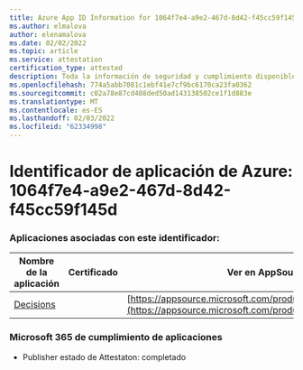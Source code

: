 ```yaml
---
title: Azure App ID Information for 1064f7e4-a9e2-467d-8d42-f45cc59f145d
ms.author: elmalova
author: elenamalova
ms.date: 02/02/2022
ms.topic: article
ms.service: attestation
certification_type: attested
description: Toda la información de seguridad y cumplimiento disponible para 1064f7e4-a9e2-467d-8d42-f45cc59f145d.
ms.openlocfilehash: 774a5abb7081c1ebf41e7cf9bc6170ca23fa0362
ms.sourcegitcommit: c02a78e87cd408ded50ad143138502ce1f1d883e
ms.translationtype: MT
ms.contentlocale: es-ES
ms.lasthandoff: 02/03/2022
ms.locfileid: "62334998"
---
```

# <a name="azure-app-id-1064f7e4-a9e2-467d-8d42-f45cc59f145d"></a>Identificador de aplicación de Azure: 1064f7e4-a9e2-467d-8d42-f45cc59f145d


### <a name="apps-associated-with-this-id"></a>Aplicaciones asociadas con este identificador:
| **Nombre de la aplicación** | **Certificado** | **Ver en AppSource** |
|--------------|---------------|-----------------------|
| [Decisions](https://docs.microsoft.com/microsoft-365-app-certification/forward/WA104381880) |  | [https://appsource.microsoft.com/product/office/WA104381880](https://appsource.microsoft.com/product/office/WA104381880) |

### <a name="microsoft-365-app-compliance-status"></a>Microsoft 365 de cumplimiento de aplicaciones
- Publisher estado de Attestaton: completado

